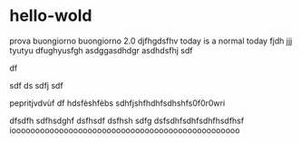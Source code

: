 # hello-wold
prova
buongiorno
buongiorno 2.0
djfhgdsfhv
today is a normal today
fjdh
jjj
tyutyu
dfughyusfgh
asdggasdhdgr
asdhdsfhj
sdf

df

sdf
ds
sdfj
sdf


pepritjvdvùf
df
hdsfèshfèbs
sdhfjshfhdhfsdhshfs0f0r0wri

dfsdfh
sdfhsdghf
dsfhsdf
dsfhsh
sdfg
dsfsdhfsdhfsdhfhsdfhsf
ioooooooooooooooooooooooooooooooooooooooooooooooo